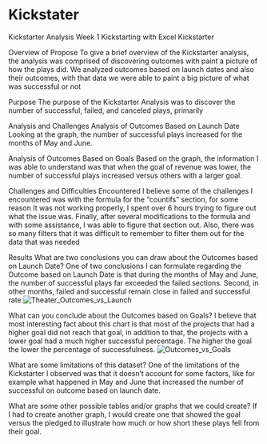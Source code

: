 # Kickstater
Kickstarter Analysis Week 1
Kickstarting with Excel
Kickstarter

Overview of Propose
To give a brief overview of the Kickstarter analysis, the analysis was comprised of discovering outcomes with paint a picture of how the plays did. We analyzed outcomes based on launch dates and also their outcomes, with that data we were able to paint a big picture of what was successful or not

Purpose
The purpose of the Kickstarter Analysis was to discover the number of successful, failed, and canceled plays, primarily

Analysis and Challenges
Analysis of Outcomes Based on Launch Date
Looking at the graph, the number of successful plays increased for the months of May and June.

Analysis of Outcomes Based on Goals
Based on the graph, the information I was able to understand was that when the goal of revenue was lower, the number of successful plays increased versus others with a larger goal.

Challenges and Difficulties Encountered
I believe some of the challenges I encountered was with the formula for the “countifs” section, for some reason It was not working properly, I spent over 6 hours trying to figure out what the issue was. Finally, after several modifications to the formula and with some assistance, I was able to figure that section out. Also, there was so many filters that it was difficult to remember to filter them out for the data that was needed

Results
What are two conclusions you can draw about the Outcomes based on Launch Date?
One of two conclusions I can formulate regarding the Outcome based on Launch Date is that during the months of May and June, the number of successful plays far exceeded the failed sections. Second, in other months, failed and successful remain close in failed and successful rate.![Theater_Outcomes_vs_Launch](https://user-images.githubusercontent.com/99380969/161150656-2ad048d4-6163-48e2-a043-65ce7518292d.png)


What can you conclude about the Outcomes based on Goals?
I believe that most interesting fact about this chart is that most of the projects that had a higher goal did not reach that goal, in addition to that, the projects with a lower goal had a much higher successful percentage. The higher the goal the lower the percentage of successfulness.
![Outcomes_vs_Goals](https://user-images.githubusercontent.com/99380969/161150698-0c1043f4-99c8-4b7b-9220-7a303a73cd2d.png)


What are some limitations of this dataset?
One of the limitations of the Kickstarter I observed was that it doesn’t account for some factors, like for example what happened in May and June that increased the number of successful on outcome based on launch date.

What are some other possible tables and/or graphs that we could create?
If I had to create another graph, I would create one that showed the goal versus the pledged to illustrate how much or how short these plays fell from their goal.
